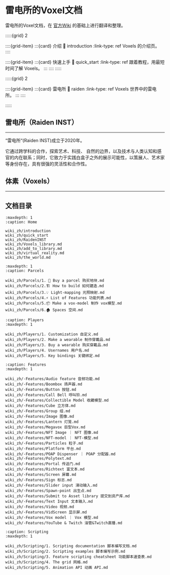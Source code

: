 # 雷电所的Voxel文档

雷电所的Voxel文档，在 [官方Wiki](https://wiki.cryptovoxels.com/) 的基础上进行翻译和整理。                                      

:::::{grid} 2

::::{grid-item}
:::{card} 介绍
:link: introduction
:link-type: ref
Voxels 的介绍页。
::::

::::{grid-item}
:::{card} 快速上手
:link: quick_start
:link-type: ref
跟着教程，用最短时间了解 Voxels。
:::
::::
:::::

:::::{grid} 2

::::{grid-item}
:::{card} 雷电所
:link: raiden
:link-type: ref
Voxels 世界中的雷电所。
:::
::::

:::::

## 雷电所（Raiden INST）
---
“雷电所“(Raiden INST)成立于2020年。

它通过跨学科的合作，探索艺术、科技、 自然的边界，以及技术与人类认知和感官的内在联系；同时，它致力于实践白盒子之外的展示可能性，以策展人、艺术家等身份存在，具有很强的灵活性和合作性。


## 体素（Voxels）
---


## 文档目录

```{toctree}
:maxdepth: 1
:caption: Home

wiki_zh/introduction
wiki_zh/quick_start
wiki_zh/RaidenINST
wiki_zh/Voxels_library.md
wiki_zh/add_to_library.md
wiki_zh/virtual_reality.md
wiki_zh/the_world.md
```



```{toctree}
:maxdepth: 1
:caption: Parcels

wiki_zh/Parcels/1. 🛒 Buy a parcel 购买地块.md
wiki_zh/Parcels/2.🏗️ How to build 如何建造.md
wiki_zh/Parcels/3.💡 Light-mapping 光照映射.md
wiki_zh/Parcels/4.⚡ List of Features 功能列表.md
wiki_zh/Parcels/5.📦 Make a vox-model 制作 vox模型.md
wiki_zh/Parcels/6.🏚️ Spaces 空间.md
```


```{toctree}
:caption: Players
:maxdepth: 1

wiki_zh/Players/1. Customization 自定义.md
wiki_zh/Players/2. Make a wearable 制作穿戴品.md
wiki_zh/Players/3. Buy a wearable 购买穿戴品.md
wiki_zh/Players/4. Usernames 用户名.md
wiki_zh/Players/5. Key bindings 关键绑定.md
```


```{toctree}
:caption: Features
:maxdepth: 1

wiki_zh/-Features/Audio feature 音频功能.md
wiki_zh/-Features/Boombox 扬声器.md
wiki_zh/-Features/Button 按钮.md
wiki_zh/-Features/Call Bell 呼叫铃.md
wiki_zh/-Features/Collectible Model 收藏模型.md
wiki_zh/-Features/Cube 立方体.md
wiki_zh/-Features/Group 组.md
wiki_zh/-Features/Image 图像.md
wiki_zh/-Features/Lantern 灯笼.md
wiki_zh/-Features/Megavox 巨型Vox.md
wiki_zh/-Features/NFT Image ｜ NFT 图像.md
wiki_zh/-Features/NFT-model ｜ NFT-模型.md
wiki_zh/-Features/Particles 粒子.md
wiki_zh/-Features/Platform 平台.md
wiki_zh/-Features/POAP Dispenser ｜ POAP 分配器.md
wiki_zh/-Features/Polytext.md
wiki_zh/-Features/Portal 传送门.md
wiki_zh/-Features/Richtext 富文本.md
wiki_zh/-Features/Screen 屏幕.md
wiki_zh/-Features/Sign 标志.md
wiki_zh/-Features/Slider input 滑动输入.md
wiki_zh/-Features/Spawn-point 出生点.md
wiki_zh/-Features/Submit to Asset library 提交到资产库.md
wiki_zh/-Features/Text Input 文本输入.md
wiki_zh/-Features/Video 视频.md
wiki_zh/-Features/VidScreen 显示屏.md
wiki_zh/-Features/Vox model ｜ Vox 模型.md
wiki_zh/-Features/YouTube & Twitch 油管&Twitch直播.md
```


```{toctree}
:caption: Scripting
:maxdepth: 1

wiki_zh/Scripting/1. Scripting documentation 脚本编写文档.md
wiki_zh/Scripting/2. Scripting examples 脚本编写示例.md
wiki_zh/Scripting/3. Feature scripting cheatsheet 功能脚本速查表.md
wiki_zh/Scripting/4. The grid 网格.md
wiki_zh/Scripting/5. Animation API 动画 API.md
```

